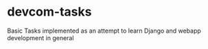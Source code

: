 # devcom-tasks
Basic Tasks implemented as an attempt to learn Django and webapp development in general
